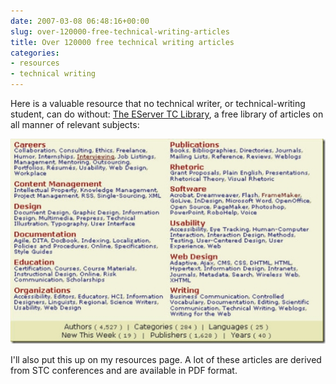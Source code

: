 ```yaml
---
date: 2007-03-08 06:48:16+00:00
slug: over-120000-free-technical-writing-articles
title: Over 120000 free technical writing articles
categories:
- resources
- technical writing
---
```


Here is a valuable resource that no technical writer, or technical-writing student, can do without: [The EServer TC Library](http://tc.eserver.org/), a free library of articles on all manner of relevant subjects: 

![](/images/eserver%5B8%5D.jpg)

I'll also put this up on my resources page. A lot of these articles are derived from STC conferences and are available in PDF format.
